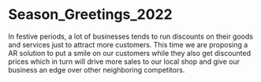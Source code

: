 # Season_Greetings_2022
 In festive periods, a lot of businesses tends to run discounts on their goods and services just to attract more customers. This time we are proposing a AR solution to put a smile on our customers while  they also get discounted prices which in turn will drive more sales to our local shop and give our business an edge over other neighboring competitors.
